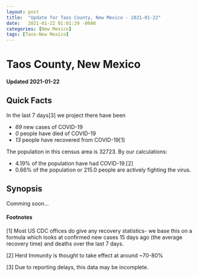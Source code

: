 ```yaml
---
layout: post
title:  "Update for Taos County, New Mexico - 2021-01-22"
date:   2021-01-22 01:01:29 -0600
categories: [New Mexico]
tags: [Taos-New Mexico]
---
```


# Taos County, New Mexico
#### Updated 2021-01-22

## Quick Facts

In the last 7 days[3] we project there have been
- *69* new cases of COVID-19
- *0* people have died of COVID-19
- *13* people have recovered from COVID-19[1]

The population in this census area is 32723. By our calculations:
- 4.19% of the population have had COVID-19.[2]
- 0.66% of the population or 215.0 people are actively fighting the virus.

## Synopsis

Comming soon...


#### Footnotes

[1] Most US CDC offices do give any recovery statistics- we base this on a formula which looks at confirmed new cases
15 days ago (the average recovery time) and deaths over the last 7 days.

[2] Herd Immunity is thought to take effect at around ~70-80%

[3] Due to reporting delays, this data may be incomplete.
 
    